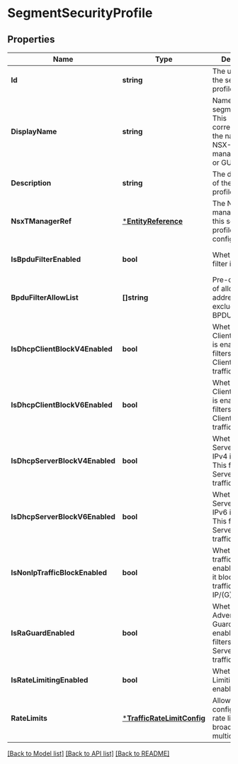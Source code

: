 # SegmentSecurityProfile

## Properties
Name | Type | Description | Notes
------------ | ------------- | ------------- | -------------
**Id** | **string** | The unique id of the segment profile. | [optional] [default to null]
**DisplayName** | **string** | Name of the segment profile. This corresponds to the name used in NSX-T manager&#39;s logs or GUI. | [optional] [default to null]
**Description** | **string** | The description of the segment profile. | [optional] [default to null]
**NsxTManagerRef** | [***EntityReference**](EntityReference.md) | The NSX-T manager where this segment profile is configured. | [optional] [default to null]
**IsBpduFilterEnabled** | **bool** | Whether BPDU filter is enabled. | [optional] [default to null]
**BpduFilterAllowList** | **[]string** | Pre-defined list of allowed MAC addresses to be excluded from BPDU filtering. | [optional] [default to null]
**IsDhcpClientBlockV4Enabled** | **bool** | Whether DHCP Client block IPv4 is enabled. This filters DHCP Client IPv4 traffic. | [optional] [default to null]
**IsDhcpClientBlockV6Enabled** | **bool** | Whether DHCP Client block IPv6 is enabled. This filters DHCP Client IPv6 traffic. | [optional] [default to null]
**IsDhcpServerBlockV4Enabled** | **bool** | Whether DHCP Server block IPv4 is enabled. This filters DHCP Server IPv4 traffic. | [optional] [default to null]
**IsDhcpServerBlockV6Enabled** | **bool** | Whether DHCP Server block IPv6 is enabled. This filters DHCP Server IPv6 traffic. | [optional] [default to null]
**IsNonIpTrafficBlockEnabled** | **bool** | Whether non IP traffic block is enabled. If true, it blocks all traffic except IP/(G)ARP/BPDU. | [optional] [default to null]
**IsRaGuardEnabled** | **bool** | Whether Router Advertisement Guard is enabled. This filters DHCP Server IPv6 traffic. | [optional] [default to null]
**IsRateLimitingEnabled** | **bool** | Whether Rate Limiting is enabled. | [optional] [default to null]
**RateLimits** | [***TrafficRateLimitConfig**](TrafficRateLimitConfig.md) | Allows configuration of rate limits for broadcast and multicast traffic. | [optional] [default to null]

[[Back to Model list]](../README.md#documentation-for-models) [[Back to API list]](../README.md#documentation-for-api-endpoints) [[Back to README]](../README.md)


